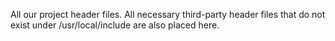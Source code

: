 All our project header files. All necessary third-party header files that do not exist under /usr/local/include are also placed here.
